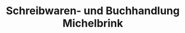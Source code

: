---
title: "Schreibwaren- und Buchhandlung Michelbrink"
url: /dortmund/schreibwaren-und-buchhandlung-michelbrink/
shop: Bücher
---